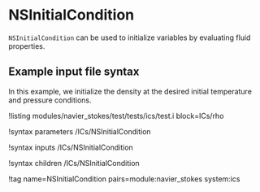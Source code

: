 # NSInitialCondition

`NSInitialCondition` can be used to initialize variables by evaluating fluid properties.

## Example input file syntax

In this example, we initialize the density at the desired initial temperature and pressure conditions.

!listing modules/navier_stokes/test/tests/ics/test.i block=ICs/rho

!syntax parameters /ICs/NSInitialCondition

!syntax inputs /ICs/NSInitialCondition

!syntax children /ICs/NSInitialCondition

!tag name=NSInitialCondition pairs=module:navier_stokes system:ics
